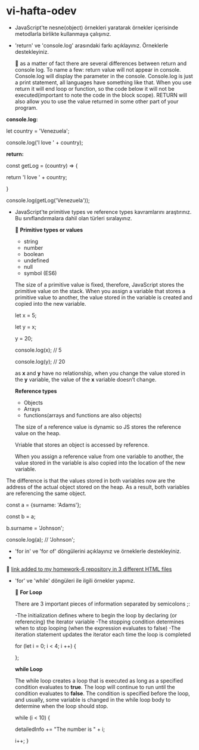 # vi-hafta-odev

- JavaScript'te nesne(object) örnekleri yaratarak örnekler içerisinde metodlarla birlikte kullanmaya çalışınız.

- 'return' ve 'console.log' arasındaki farkı açıklayınız. Örneklerle destekleyiniz.

   :dart: as a matter of fact there are several differences between return and console log. To name a few: return value will not appear in console. Console.log will display the parameter in the console.  Console.log is just a print statement, all languages have something like that. When you use return it will end loop or function, so the code below it will not be executed(important to note the code in the block scope). RETURN will also allow you to use the value returned in some other part of your program.
  
 **console.log:**
 
 let country = 'Venezuela';
 
 console.log('I love ' + country);
 
 
 
 **return:**
 
 const getLog = (country) => {
 
 return 'I love ' + country;
 
 }
 
 console.log(getLog('Venezuela'));
 

- JavaScript'te primitive types ve reference types kavramlarını araştırınız. Bu sınıflandırmalara dahil olan türleri sıralayınız.

  :dart:  **Primitive types or values**
  
  - string
  - number
  - boolean 
  - undefined 
  - null
  - symbol (ES6)


  The size of a primitive value is fixed, therefore, JavaScript stores the primitive value on the stack.
  When you assign a variable that stores a primitive value to another, the value stored in the variable is created and copied into the new variable.
  
  let x = 5;
  
  let y = x;
  
  y = 20; 
  
  console.log(x); // 5
  
  console.log(y); // 20
  
  
  as **x** and **y** have no relationship, when you change the value stored in the **y** variable, the value of the **x** variable doesn’t change.
  
  **Reference types**
    
  - Objects 
  - Arrays
  - functions(arrays and functions are also objects)
           
  The size of a reference value is dynamic so JS stores the reference value on the heap.
      
  Vriable that stores an object is accessed by reference.
      
  When you assign a reference value from one variable to another, the value stored in the variable is also copied into the location of the new variable.

The difference is that the values stored in both variables now are the address of the actual object stored on the heap. As a result, both variables are referencing the same object.

const a = {surname: 'Adams'};

const b = a;

b.surname = 'Johnson';

console.log(a); // 'Johnson';

      
  
- 'for in' ve 'for of' döngülerini açıklayınız ve örneklerle destekleyiniz.
- 

 :dart:  [link added to my homework-6 repository in 3 different HTML files](https://github.com/poghosyantatevik/homework-no-6.git)
 
 
   
- 'for' ve 'while' döngüleri ile ilgili örnekler yapınız.

  :dart:  **For Loop**
 
  There are 3  important pieces of information separated by semicolons ;:
 
  -The initialization defines where to begin the loop by declaring (or referencing) the iterator variable
  -The stopping condition determines when to stop looping (when the expression evaluates to false)
  -The iteration statement updates the iterator each time the loop is completed

  for (let i = 0; i < 4; i ++) {

  };
 
  **while Loop**
 
   The while loop creates a loop that is executed as long as a specified condition evaluates to **true**. 
   The loop will continue to run until the condition evaluates to **false**. 
   The condition is specified before the loop, and usually, some variable is changed in the while loop body to determine when the loop should stop.
 
    while (i < 10) {
 
    detailedInfo += "The number is " + i;
  
    i++;
}
